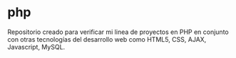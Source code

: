 # php
Repositorio creado para verificar mi linea de proyectos en PHP en conjunto con otras tecnologías del desarrollo web como HTML5, CSS, AJAX, Javascript, MySQL.

